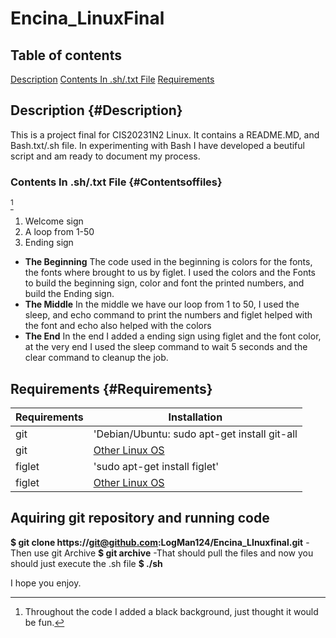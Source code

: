 # Encina_LinuxFinal
## Table of contents
[Description](#Description)
    [Contents In .sh/.txt File](#Contentsoffiles)
  [Requirements](#Requirements)

## **Description** {#Description}
This is a project final for CIS20231N2 Linux. It contains a README.MD, and Bash.txt/.sh file.
In experimenting with Bash I have developed a beutiful script and am ready to document my process.

### **Contents In .sh/.txt File** {#Contentsoffiles}
[^1]
1. Welcome sign
2. A loop from 1-50
3. Ending sign
- **The Beginning**
The code used in the beginning is colors for the fonts, the fonts where brought to us by figlet. 
I used the colors and the Fonts to build the beginning sign, color and font the printed numbers, and build the Ending sign.
- **The Middle**
In the middle we have our loop from 1 to 50, I used the sleep, and echo command to print the numbers and figlet helped with the font and echo also helped with the colors
- **The End**
In the end I added a ending sign using figlet and the font color, at the very end I used the sleep command to wait 5 seconds and the clear command to cleanup the job.

[^1]: Throughout the code I added a black background, just thought it would be fun.

## **Requirements** {#Requirements}
|Requirements | Installation |
| ---------------- | ------------- |
| git | 'Debian/Ubuntu: sudo apt-get install git-all |
| git | [Other Linux OS](https://git-scm.com/downloads/linux) |
| figlet | 'sudo apt-get install figlet' |
| figlet | [Other Linux OS](https://thelinuxcode.com/figlet-command-linux/)|

## Aquiring git repository and running code
**$ git clone https://git@github.com:LogMan124/Encina_LInuxfinal.git**
-Then use git Archive
**$ git archive**
-That should pull the files and now you should just execute the .sh file
**$ ./sh**

I hope you enjoy.
